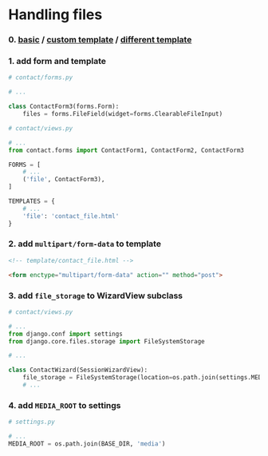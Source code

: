 # Handling files


### 0. [basic](../example1/) / [custom template](../example2/) / [different template](../example3/)


### 1. add form and template

``` python
# contact/forms.py

# ...

class ContactForm3(forms.Form):
    files = forms.FileField(widget=forms.ClearableFileInput)
```

``` python
# contact/views.py

# ...
from contact.forms import ContactForm1, ContactForm2, ContactForm3

FORMS = [
    # ...
    ('file', ContactForm3),
]

TEMPLATES = {
    # ...
    'file': 'contact_file.html'
}
```


### 2. add `multipart/form-data` to template

``` html
<!-- template/contact_file.html -->

<form enctype="multipart/form-data" action="" method="post">
```


### 3. add `file_storage` to WizardView subclass

``` python
# contact/views.py

# ...
from django.conf import settings
from django.core.files.storage import FileSystemStorage

# ...

class ContactWizard(SessionWizardView):
    file_storage = FileSystemStorage(location=os.path.join(settings.MEDIA_ROOT, 'files_temp'))
    # ...
```


### 4. add `MEDIA_ROOT` to settings

``` python
# settings.py

# ...
MEDIA_ROOT = os.path.join(BASE_DIR, 'media')
```
